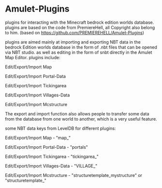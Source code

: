 # Amulet-Plugins
plugins for interacting with the Minecraft bedrock edition worlds database. plugins are based on the code from PremiereHell, all Copyright also belong to him. (based on https://github.com/PREMIEREHELL/Amulet-Plugins) 

plugins are aimed mainly at importing and exporting NBT data in the bedrock Edition worlds database in the form of .nbt files that can be opened via NBT studio. as well as editing in the form of snbt directly in the Amulet Map Editor. plugins include:

Edit/Export/Import Map

Edit/Export/Import Portal-Data

Edit/Export/Import Tickingarea

Edit/Export/Import Villages-Data

Edit/Export/Import Mcstructure

The export and import function also allows people to transfer some data from the database from one world to another, which is a very useful feature.

some NBT data keys from LevelDB for different plugins:

Edit/Export/Import Map - "map_"

Edit/Export/Import Portal-Data - "portals"

Edit/Export/Import Tickingarea - "tickingarea_"

Edit/Export/Import Villages-Data - "VILLAGE_"

Edit/Export/Import Mcstructure - "structuretemplate_mystructure" or "structuretemplate_"

